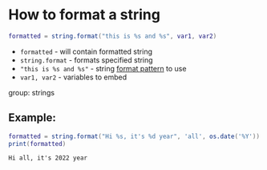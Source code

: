 # How to format a string

```lua
formatted = string.format("this is %s and %s", var1, var2)
```

- `formatted` - will contain formatted string
- `string.format` - formats specified string
- `"this is %s and %s"` - string [format pattern](https://en.wikipedia.org/wiki/Printf_format_string) to use
- `var1, var2` - variables to embed

group: strings

## Example: 
```lua
formatted = string.format("Hi %s, it's %d year", 'all', os.date('%Y'))
print(formatted)
```
```
Hi all, it's 2022 year

```

